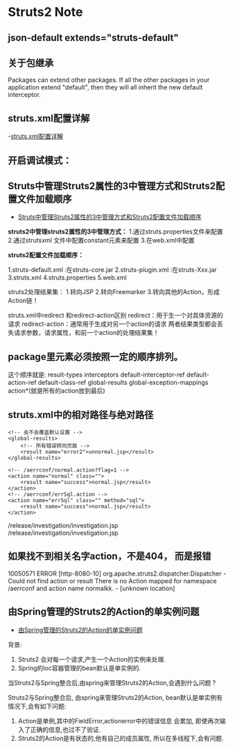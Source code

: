 # Struts2 Note

## json-default extends="struts-default"

<struts>
    <package name="json-default" extends="struts-default">
        <result-types>
            <result-type name="json" class="com.googlecode.jsonplugin.JSONResult"/>
        </result-types>
        <interceptors>
            <interceptor name="json" class="com.googlecode.jsonplugin.JSONInterceptor"/>
        </interceptors>
    </package>
</struts>

## 关于包继承

Packages can extend other packages. If all the other packages in your application extend "default", then they will all inherit the new default interceptor.

## struts.xml配置详解

-[struts.xml配置详解](http://www.cnblogs.com/fmricky/archive/2010/05/20/1740479.html)

## 开启调试模式：
  <constant name="struts.devMode" value="true"></constant>

## Struts中管理Struts2属性的3中管理方式和Struts2配置文件加载顺序  

- [Struts中管理Struts2属性的3中管理方式和Struts2配置文件加载顺序](http://blog.163.com/why_it/blog/static/1317865112010321332022/)

**struts2中管理struts2属性的3中管理方式：**
1.通过struts.properties文件来配置 
2.通过strutsxml 文件中配置constant元素来配置 
3.在web.xml中配置 

**struts2配置文件加载顺序：**

1.struts-default.xml :在struts-core.jar 
2.struts-plugin.xml :在struts-Xxx.jar 
3.struts.xml 
4.struts.properties 
5.web.xml 

struts2处理结果集： 
1.转向JSP 
2.转向Freemarker 
3.转向其他的Action，形成Action链！ 

struts.xml中redirect 和redirect-action区别
redirect：用于生一个对具体资源的请求 
redirect-action：通常用于生成对另一个action的请求 
两者结果类型都会丢失请求参数，请求属性，和前一个action的处理结果集！

## package里元素必须按照一定的顺序排列。

这个顺序就是:
	result-types
	interceptors
	default-interceptor-ref
	default-action-ref
	default-class-ref
	global-results
	global-exception-mappings
	action*(就是所有的action放到最后)

## struts.xml中的相对路径与绝对路径

<!-- 相对路径 : result中不能写"/" -->
<package name="aerrconf" namespace="/aerrconf" extends="base-struts-default">
	
	<!-- 会不会覆盖默认设置 -->
	<global-results>
		<!-- 所有错误转向页面 -->
		<result name="error2">unnormal.jsp</result>
	</global-results>

	<!-- /aerrconf/normal.action?flag=1 -->
	<action name="normal" class="">
		<result name="success">normal.jsp</result>
	</action>
	<!-- /aerrconf/errSql.action -->
	<action name="errSql" class="" method="sql">
		<result name="success">normal.jsp</result>
	</action>
</package>

<!-- 绝对路径：result中以"/"开头 -->
<action name="relInvestigationAction" class="">
	<result name="INIT_SUCCESS">/release/investigation/investigation.jsp</result>
	<result name="SAVE_SUCCESS" type="chain"></result>
	<result name="input">/release/investigation/investigation.jsp</result>
</action>	

## 如果找不到相关名字action，不是404， 而是报错

10050571 ERROR [http-8080-10] org.apache.struts2.dispatcher.Dispatcher     - Could not find action or result
There is no Action mapped for namespace /aerrconf and action name normalkk. - [unknown location]

## 由Spring管理的Struts2的Action的单实例问题

- [由Spring管理的Struts2的Action的单实例问题](http://www.iteye.com/topic/356746)

背景:

1) Struts2 会对每一个请求,产生一个Action的实例来处理.
2) Spring的Ioc容器管理的bean默认是单实例的.

当Struts2与Spring整合后,由spring来管理Struts2的Action,会遇到什么问题 ?

Struts2与Spring整合后, 由spring来管理Struts2的Action,   bean默认是单实例有情况下,会有如下问题:
1) Action是单例,其中的FieldError,actionerror中的错误信息 会累加, 即使再次输入了正确的信息,也过不了验证.
2) Struts2的Action是有状态的,他有自己的成员属性, 所以在多线程下,会有问题.
